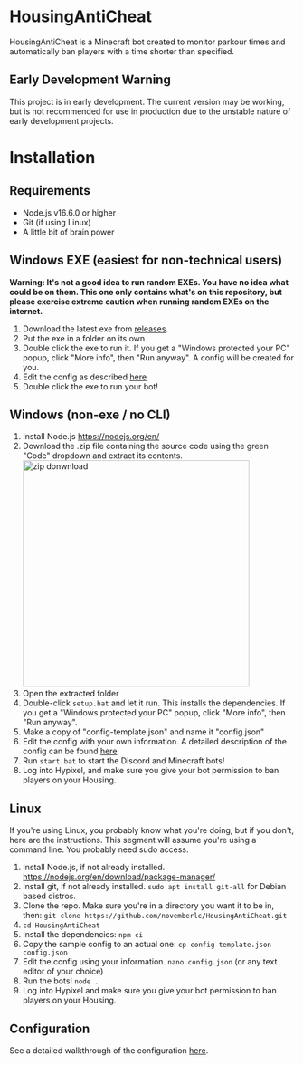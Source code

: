 # HousingAntiCheat
HousingAntiCheat is a Minecraft bot created to monitor parkour times and automatically ban players with a time shorter than specified.

## Early Development Warning
This project is in early development. The current version may be working, but is not recommended for use in production due to the unstable nature of early development projects.

# Installation
## Requirements

 - Node.js v16.6.0 or higher
 - Git (if using Linux)
 - A little bit of brain power

## Windows EXE (easiest for non-technical users)
**Warning: It's not a good idea to run random EXEs. You have no idea what could be on them. This one only contains what's on this repository, but please exercise extreme caution when running random EXEs on the internet.**
1. Download the latest exe from [releases](https://github.com/novemberlc/HousingAntiCheat/releases).
2. Put the exe in a folder on its own
3. Double click the exe to run it. If you get a "Windows protected your PC" popup, click "More info", then "Run anyway". A config will be created for you.
4. Edit the config as described [here](https://github.com/novemberlc/HousingAntiCheat/wiki/Configuration)
5. Double click the exe to run your bot!

## Windows (non-exe / no CLI)
1. Install Node.js https://nodejs.org/en/
2. Download the .zip file containing the source code using the green "Code" dropdown and extract its contents.
   <img src="https://cdn.unchld.me/img/12xne.png" alt="zip donwnload" width="400"/>
3. Open the extracted folder
4. Double-click `setup.bat` and let it run. This installs the dependencies. If you get a "Windows protected your PC" popup, click "More info", then "Run anyway".
7. Make a copy of "config-template.json" and name it "config.json"
8. Edit the config with your own information. A detailed description of the config can be found [here](https://github.com/novemberlc/HousingAntiCheat/wiki/Configuration)
9. Run `start.bat` to start the Discord and Minecraft bots!
10. Log into Hypixel, and make sure you give your bot permission to ban players on your Housing.

## Linux
If you're using Linux, you probably know what you're doing, but if you don't, here are the instructions. This segment will assume you're using a command line. You probably need sudo access.
 1. Install Node.js, if not already installed. https://nodejs.org/en/download/package-manager/
 2. Install git, if not already installed. `sudo apt install git-all` for Debian based distros.
 3. Clone the repo. Make sure you're in a directory you want it to be in, then: `git clone https://github.com/novemberlc/HousingAntiCheat.git`
 4. `cd HousingAntiCheat`
 5. Install the dependencies: `npm ci`
 6. Copy the sample config to an actual one: `cp config-template.json config.json`
 7. Edit the config using your information. `nano config.json` (or any text editor of your choice)
 8. Run the bots! `node .`
 9. Log into Hypixel and make sure you give your bot permission to ban players on your Housing.

## Configuration
See a detailed walkthrough of the configuration [here](https://github.com/novemberlc/HousingAntiCheat/wiki/Configuration).

